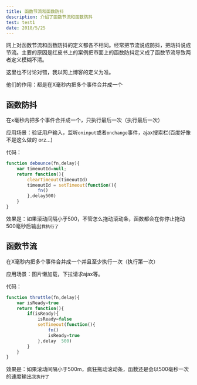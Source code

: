 ```yaml
---
title: 函数节流和函数防抖
description: 介绍了函数节流和函数防抖
test: test1
date: 2018/5/25
---
```


网上对函数节流和函数防抖的定义都各不相同。经常把节流说成防抖，把防抖说成节流。主要的原因是红皮书上的案例把市面上的函数防抖定义成了函数节流导致两者定义模糊不清。

这里也不讨论对错，我以网上博客的定义为准。

<!--more-->

他们的作用：都是在X毫秒内把多个事件合并成一个
## 函数防抖
在x毫秒内把多个事件合并成一个，只执行最后一次（执行最后一次）

应用场景：验证用户输入，监听`oninput`或者`onchange`事件，ajax搜索栏(百度好像不是这么做的 orz...)

代码：
```javascript
function debounce(fn,delay){
	var timeoutId=null;
	return function(){
		clearTimeout(timeoutId)
		timeoutId = setTimeout(function(){
			fn()
		},delay500)
	}
}
```

效果是：如果滚动间隔小于500，不管怎么拖动滚动条，函数都会在你停止拖动500毫秒后输出`我执行了`
## 函数节流
在X毫秒内把多个事件合并成一个并且至少执行一次（执行第一次）

应用场景：图片懒加载，下拉请求ajax等。

代码：
```javascript
function throttle(fn,delay){
	var isReady=true
	return function(){
		if(isReady){
			isReady=false
			setTimeout(function(){
				fn()
				isReady=true
			},delay  500)
		}
	}
}

```

效果是：如果滚动间隔小于500m，疯狂拖动滚动条，函数还是会以500毫秒一次的速度输出`我执行了`

